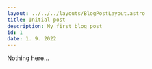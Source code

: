 ```yaml
---
layout: ../../../layouts/BlogPostLayout.astro
title: Initial post
description: My first blog post
id: 1
date: 1. 9. 2022
---
```


Nothing here...